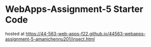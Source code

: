 # WebApps-Assignment-5 Starter Code
 hosted at https://44-563-web-apps-f22.github.io/44563-webapps-assignment-5-amanichennu201/insect.html
